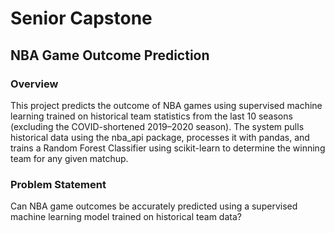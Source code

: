 # Senior Capstone

## NBA Game Outcome Prediction


### Overview

This project predicts the outcome of NBA games using supervised machine learning trained on historical team statistics from the last 10 seasons (excluding the COVID-shortened 2019–2020 season). The system pulls historical data using the nba_api
 package, processes it with pandas, and trains a Random Forest Classifier using scikit-learn to determine the winning team for any given matchup.

### Problem Statement

Can NBA game outcomes be accurately predicted using a supervised machine learning model trained on historical team data?

